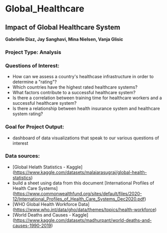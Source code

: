# Global_Healthcare
## Impact of Global Healthcare System

**Gabrielle Diaz, Jay Sanghavi, Mina Nielsen, Vanja Glisic**

### Project Type: Analysis

### Questions of Interest:
- How can we assess a country's healthcase infrastructure in order to determine a "rating"?
- Which countries have the highest rated healthcare systems?
- What factors contribute to a successful healthcare system?
- Is there a correlation between training time for healthcare workers and a successful healthcare system?
- Is there a relationship between health insurance system and healthcare system rating?

### Goal for Project Output:
- dashboard of data visualizations that speak to our various questions of interest

### Data sources:
- [Global Helath Statistics - Kaggle] (https://www.kaggle.com/datasets/malaiarasugraj/global-health-statistics)
- build a sheet using data from this document [International Profiles of Health Care Systems] (https://www.commonwealthfund.org/sites/default/files/2020-12/International_Profiles_of_Health_Care_Systems_Dec2020.pdf)
- [WHO Global Health Workforce Data] (https://www.who.int/data/gho/data/themes/topics/health-workforce)
- [World Deaths and Causes - Kaggle] (https://www.kaggle.com/datasets/madhurpant/world-deaths-and-causes-1990-2019)
